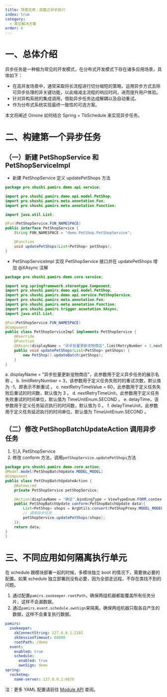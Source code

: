 ```yaml
---
title: 场景应用：函数之异步执行
index: true
category:
  - 常见解决方案
order: 6
---
```


# 一、总体介绍
异步任务是一种极为常见的开发模式，在分布式开发模式下存在诸多应用场景，具体如下：

+ 在高并发场景中，通常采取将长流程进行切分缩短的策略，运用异步方式去除可异步处理的非关键功能，以此缩减主流程的响应时间，进而提升用户体验。
+ 针对异构系统的集成调用，借助异步任务达成解耦以及自动重试。
+ 作为分布式系统实现最终一致性的可选方案。

本文将阐述 Oinone 如何结合 Spring + TbSchedule 来实现异步任务。

# 二、构建第一个异步任务
## （一）新建 PetShopService 和 PetShopServiceImpl
+ 新建 PetShopService 定义 updatePetShops 方法

```java
package pro.shushi.pamirs.demo.api.service;

import pro.shushi.pamirs.demo.api.model.PetShop;
import pro.shushi.pamirs.meta.annotation.Fun;
import pro.shushi.pamirs.meta.annotation.Function;

import java.util.List;

@Fun(PetShopService.FUN_NAMESPACE)
public interface PetShopService {
    String FUN_NAMESPACE = "demo.PetShop.PetShopService";

    @Function
    void updatePetShops(List<PetShop> petShops);
}
```

+ PetShopServiceImpl 实现 PetShopService 接口并在 updatePetShops 增加 @XAsync 注解

```java
package pro.shushi.pamirs.demo.core.service;

import org.springframework.stereotype.Component;
import pro.shushi.pamirs.demo.api.model.PetShop;
import pro.shushi.pamirs.demo.api.service.PetShopService;
import pro.shushi.pamirs.meta.annotation.Fun;
import pro.shushi.pamirs.meta.annotation.Function;
import pro.shushi.pamirs.trigger.annotation.XAsync;
import java.util.List;

@Fun(PetShopService.FUN_NAMESPACE)
@Component
public class PetShopServiceImpl implements PetShopService {
    @Override
    @Function
    @XAsync(displayName = "异步批量更新宠物商店",limitRetryNumber = 3,nextRetryTimeValue = 60)
    public void updatePetShops(List<PetShop> petShops) {
        new PetShop().updateBatch(petShops);
    }
}
```

a. displayName = "异步批量更新宠物商店"，此参数用于定义异步任务的展示名称 。
b. limitRetryNumber = 3，该参数用于定义任务失败时的重试次数，默认值为 -1，即表示不断重试 。
c. nextRetryTimeValue = 60，此参数用于定义任务失败后重试的时间数，默认值为 3 。
d. nextRetryTimeUnit，此参数用于定义任务失败重试的时间单位，默认值为 TimeUnitEnum.SECOND 。
e. delayTime，该参数用于定义任务延迟执行的时间数，默认值为 0 。
f. delayTimeUnit，此参数用于定义任务延迟执行的时间单位，默认值为 TimeUnitEnum.SECOND 。

## （二）修改 PetShopBatchUpdateAction 调用异步任务
1. 引入 PetShopService
2. 修改 conform 方法，调用`petShopService.updatePetShops`方法

```java
package pro.shushi.pamirs.demo.core.action;
@Model.model(PetShopBatchUpdate.MODEL_MODEL)
@Component
public class PetShopBatchUpdateAction {
    @Autowired
    private PetShopService petShopService;

    @Action(displayName = "确定",bindingType = ViewTypeEnum.FORM,contextType = ActionContextTypeEnum.SINGLE)
    public PetShopBatchUpdate conform(PetShopBatchUpdate data){
        List<PetShop> shops = ArgUtils.convert(PetShopProxy.MODEL_MODEL, PetShop.MODEL_MODEL,proxyList);
        // 调用异步任务
        petShopService.updatePetShops(shops);
    });
    return data;
}
}
```

# 三、不同应用如何隔离执行单元
在 schedule 跟模块部署一起的时候，多模块独立 boot 的情况下，需要做必要的配置。如果 schedule 独立部署则没有必要，因为全部走远程，不存在类找不到的问题。

1. 通过配置`pamirs.zookeeper.rootPath`，确保两组机器都能覆盖所有任务分片，这样不会漏数据。
2. 通过`pamirs.event.schedule.ownSign`来隔离。确保两组机器只取各自产生的数据，这样不会重复执行数据。

```yaml
pamirs:
  zookeeper:
    zkConnectString: 127.0.0.1:2181
    zkSessionTimeout: 60000
    rootPath: /demo
  event:
    enabled: true
    schedule:
      enabled: true
      ownSign: demo
spring:
  rocketmq:
    name-server: 127.0.0.1:9876
```

注：更多 YAML 配置请前往 [Module API](/zh-cn/DevManual/Reference/Back-EndFramework/module-API.md) 查阅。

